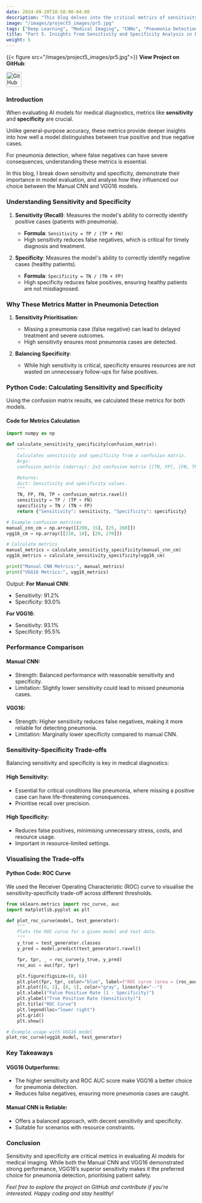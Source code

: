 ```yaml
---
date: 2024-09-20T10:58:08-04:00
description: "This blog delves into the critical metrics of sensitivity and specificity, exploring their importance in evaluating AI models for pneumonia detection. Learn how these metrics influenced our model selection and diagnostic accuracy."
image: "/images/project5_images/pr5.jpg"
tags: ["Deep Learning", "Medical Imaging", "CNNs", "Pneumonia Detection", "VGG16", "Computer Vision", "Chest X-ray Analysis", "Healthcare AI", "Neural Networks", "Image Classification"]
title: "Part 5. Insights from Sensitivity and Specificity Analysis in Pneumonia Detection."
weight: 5
---
```


{{< figure src="/images/project5_images/pr5.jpg">}}
**View Project on GitHub**:  

<a href="https://github.com/drnsmith/pneumonia-detection-CNN" target="_blank">
    <img src="/images/github.png" alt="GitHub" style="width:40px; height:40px; vertical-align: middle;">
</a>

### Introduction
When evaluating AI models for medical diagnostics, metrics like **sensitivity** and **specificity** are crucial. 

Unlike general-purpose accuracy, these metrics provide deeper insights into how well a model distinguishes between true positive and true negative cases. 

For pneumonia detection, where false negatives can have severe consequences, understanding these metrics is essential.

In this blog, I break down sensitivity and specificity, demonstrate their importance in model evaluation, and analyse how they influenced our choice between the Manual CNN and VGG16 models.

### Understanding Sensitivity and Specificity

1. **Sensitivity (Recall)**: Measures the model's ability to correctly identify positive cases (patients with pneumonia).
   - **Formula**: `Sensitivity = TP / (TP + FN)`
   - High sensitivity reduces false negatives, which is critical for timely diagnosis and treatment.

2. **Specificity**: Measures the model's ability to correctly identify negative cases (healthy patients).
   - **Formula**: `Specificity = TN / (TN + FP)`
   - High specificity reduces false positives, ensuring healthy patients are not misdiagnosed.


### Why These Metrics Matter in Pneumonia Detection

1. **Sensitivity Prioritisation**:
   - Missing a pneumonia case (false negative) can lead to delayed treatment and severe outcomes.
   - High sensitivity ensures most pneumonia cases are detected.

2. **Balancing Specificity**:
   - While high sensitivity is critical, specificity ensures resources are not wasted on unnecessary follow-ups for false positives.

### Python Code: Calculating Sensitivity and Specificity

Using the confusion matrix results, we calculated these metrics for both models.

#### Code for Metrics Calculation
```python
import numpy as np

def calculate_sensitivity_specificity(confusion_matrix):
    """
    Calculates sensitivity and specificity from a confusion matrix.
    Args:
    confusion_matrix (ndarray): 2x2 confusion matrix [[TN, FP], [FN, TP]].

    Returns:
    dict: Sensitivity and specificity values.
    """
    TN, FP, FN, TP = confusion_matrix.ravel()
    sensitivity = TP / (TP + FN)
    specificity = TN / (TN + FP)
    return {"Sensitivity": sensitivity, "Specificity": specificity}

# Example confusion matrices
manual_cnn_cm = np.array([[200, 15], [25, 260]])
vgg16_cm = np.array([[210, 10], [20, 270]])

# Calculate metrics
manual_metrics = calculate_sensitivity_specificity(manual_cnn_cm)
vgg16_metrics = calculate_sensitivity_specificity(vgg16_cm)

print("Manual CNN Metrics:", manual_metrics)
print("VGG16 Metrics:", vgg16_metrics)
```
Output:
**For Manual CNN**:

 - Sensitivity: 91.2%
 - Specificity: 93.0%

**For VGG16**:

 - Sensitivity: 93.1%
 - Specificity: 95.5%

### Performance Comparison
#### Manual CNN:
 - Strength: Balanced performance with reasonable sensitivity and specificity.
 - Limitation: Slightly lower sensitivity could lead to missed pneumonia cases.

#### VGG16:
 - Strength: Higher sensitivity reduces false negatives, making it more reliable for detecting pneumonia.
 - Limitation: Marginally lower specificity compared to manual CNN.

### Sensitivity-Specificity Trade-offs
Balancing sensitivity and specificity is key in medical diagnostics:

#### High Sensitivity:
 - Essential for critical conditions like pneumonia, where missing a positive case can have life-threatening consequences.
 - Prioritise recall over precision.

#### High Specificity:
 - Reduces false positives, minimising unnecessary stress, costs, and resource usage.
 - Important in resource-limited settings.

### Visualising the Trade-offs
#### Python Code: ROC Curve

We used the Receiver Operating Characteristic (ROC) curve to visualise the sensitivity-specificity trade-off across different thresholds.

```python
from sklearn.metrics import roc_curve, auc
import matplotlib.pyplot as plt

def plot_roc_curve(model, test_generator):
    """
    Plots the ROC curve for a given model and test data.
    """
    y_true = test_generator.classes
    y_pred = model.predict(test_generator).ravel()

    fpr, tpr, _ = roc_curve(y_true, y_pred)
    roc_auc = auc(fpr, tpr)

    plt.figure(figsize=(8, 6))
    plt.plot(fpr, tpr, color="blue", label=f"ROC curve (area = {roc_auc:.2f})")
    plt.plot([0, 1], [0, 1], color="gray", linestyle="--")
    plt.xlabel("False Positive Rate (1 - Specificity)")
    plt.ylabel("True Positive Rate (Sensitivity)")
    plt.title("ROC Curve")
    plt.legend(loc="lower right")
    plt.grid()
    plt.show()

# Example usage with VGG16 model
plot_roc_curve(vgg16_model, test_generator)
```

### Key Takeaways
#### VGG16 Outperforms:

 - The higher sensitivity and ROC AUC score make VGG16 a better choice for pneumonia detection.
 - Reduces false negatives, ensuring more pneumonia cases are caught.

#### Manual CNN is Reliable:

 - Offers a balanced approach, with decent sensitivity and specificity.
 - Suitable for scenarios with resource constraints.

### Conclusion
Sensitivity and specificity are critical metrics in evaluating AI models for medical imaging. While both the Manual CNN and VGG16 demonstrated strong performance, VGG16’s superior sensitivity makes it the preferred choice for pneumonia detection, prioritising patient safety.

*Feel free to explore the project on GitHub and contribute if you’re interested. Happy coding and stay healthy!*